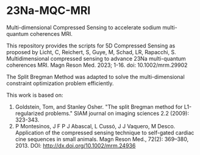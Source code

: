 # 23Na-MQC-MRI
Multi-dimensional Compressed Sensing to accelerate sodium multi-quantum coherences MRI.

This repository provides the scripts for 5D Compressed Sensing as proposed by Licht, C, Reichert, S, Guye, M, Schad, LR, Rapacchi, S. Multidimensional compressed sensing to advance 23Na multi-quantum coherences MRI. Magn Reson Med. 2023; 1-16. doi: 10.1002/mrm.29902

The Split Bregman Method was adapted to solve the multi-dimensional constraint optimization problem efficiently.

This work is based on:
1) Goldstein, Tom, and Stanley Osher. "The split Bregman method for L1-regularized problems." SIAM journal on imaging sciences 2.2 (2009): 323-343.
2) P Montesinos, J F P J Abascal, L Cussó, J J Vaquero, M Desco. Application of the compressed sensing technique to self-gated cardiac cine sequences in small animals. Magn Reson Med., 72(2): 369–380, 2013. DOI: http://dx.doi.org/10.1002/mrm.24936

